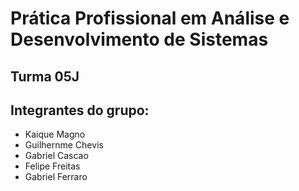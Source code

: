 # Prática Profissional em Análise e Desenvolvimento de Sistemas

## Turma 05J

## Integrantes do grupo:

* Kaique Magno
* Guilhernme Chevis
* Gabriel Cascao
* Felipe Freitas
* Gabriel Ferraro
